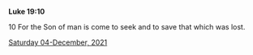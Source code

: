 **Luke 19:10**

10 For the Son of man is come to seek and to save that which was lost.

[Saturday 04-December, 2021](https://t.me/s/daily_scripture)

